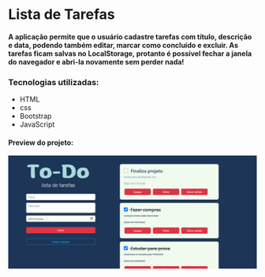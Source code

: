 # Lista de Tarefas
#### A aplicação permite que o usuário cadastre tarefas com título, descrição e data, podendo também editar, marcar como concluído e excluir. As tarefas ficam salvas no LocalStorage, protanto é possivel fechar a janela do navegador e abri-la novamente sem perder nada!

### Tecnologias utilizadas:
- HTML
- css
- Bootstrap
- JavaScript


#### Preview do projeto:

<img  alt="todo preview" src="img/preview.png" width="700px"/>
